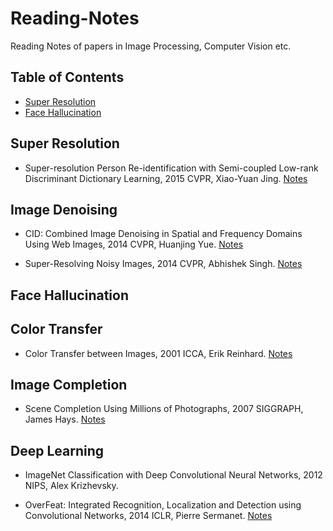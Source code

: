 # Reading-Notes
Reading Notes of papers in Image Processing, Computer Vision etc.

## Table of Contents

 - [Super Resolution](#super-resolution)
 - [Face Hallucination](#face-hallucination)

## Super Resolution

* Super-resolution Person Re-identification with Semi-coupled Low-rank Discriminant Dictionary Learning, 2015 CVPR, Xiao-Yuan Jing. [Notes](Notes/2015-CVPR-super.md)

## Image Denoising

* CID: Combined Image Denoising in Spatial and Frequency Domains Using Web Images, 2014 CVPR, Huanjing Yue. [Notes](Notes/2014-CVPR-cid.md)

* Super-Resolving Noisy Images, 2014 CVPR, Abhishek Singh. [Notes](Notes/2014-CVPR-superresolving.md)

## Face Hallucination

## Color Transfer

* Color Transfer between Images, 2001 ICCA, Erik Reinhard. [Notes](Notes/2001-ICCA-color.md)

## Image Completion

* Scene Completion Using Millions of Photographs, 2007 SIGGRAPH, James Hays. [Notes](Notes/2007-SIG-scene.md)

## Deep Learning

* ImageNet Classification with Deep Convolutional Neural Networks, 2012 NIPS, Alex Krizhevsky.

* OverFeat: Integrated Recognition, Localization and Detection using Convolutional Networks, 2014 ICLR, Pierre Sermanet. [Notes](Notes/2014-ICLR-overfeat.md)